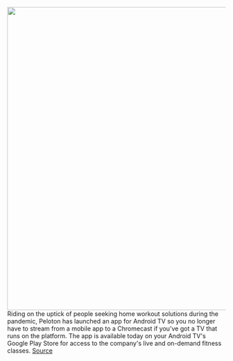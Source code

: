 <img src='https://cdn.vox-cdn.com/thumbor/T7SAGC0KuOLLmH3s0dN5Jb8r6_0=/0x0:4782x2690/1200x800/filters:focal(2009x963:2773x1727)/cdn.vox-cdn.com/uploads/chorus_image/image/66592290/Peloton_App_3.0.jpg' width='700px' /><br/>
Riding on the uptick of people seeking home workout solutions during the pandemic, Peloton has launched an app for Android TV so you no longer have to stream from a mobile app to a Chromecast if you've got a TV that runs on the platform. The app is available today on your Android TV's Google Play Store for access to the company's live and on-demand fitness classes.
<a href='https://www.theverge.com/2020/4/2/21202979/peloton-android-tv-app-launch-social-distancing'> Source <a/>